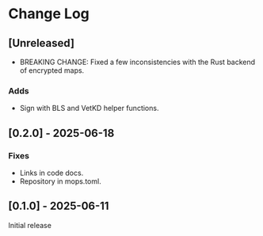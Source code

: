 # Change Log

## [Unreleased]

- BREAKING CHANGE: Fixed a few inconsistencies with the Rust backend of encrypted maps. 

### Adds
- Sign with BLS and VetKD helper functions.

## [0.2.0] - 2025-06-18

### Fixes
- Links in code docs.
- Repository in mops.toml.

## [0.1.0] - 2025-06-11

Initial release